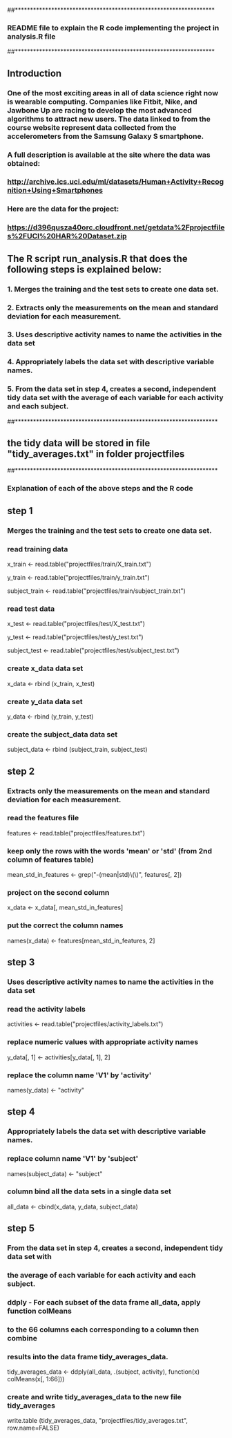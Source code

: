 ##******************************************************************
### README file to explain the R code implementing the project in analysis.R file
##******************************************************************
## Introduction
### One of the most exciting areas in all of data science right now is wearable computing. Companies like Fitbit, Nike, and Jawbone Up are racing to develop the most advanced algorithms to attract new users. The data linked to from the course website represent data collected from the accelerometers from the Samsung Galaxy S smartphone. 
### A full description is available at the site where the data was obtained:
### http://archive.ics.uci.edu/ml/datasets/Human+Activity+Recognition+Using+Smartphones
### Here are the data for the project:
### https://d396qusza40orc.cloudfront.net/getdata%2Fprojectfiles%2FUCI%20HAR%20Dataset.zip

## The R script run_analysis.R that does the following steps is explained below:
### 1.	Merges the training and the test sets to create one data set.
### 2.	Extracts only the measurements on the mean and standard deviation for each measurement.
### 3.	Uses descriptive activity names to name the activities in the data set
### 4.	Appropriately labels the data set with descriptive variable names.
### 5.	From the data set in step 4, creates a second, independent tidy data set with the average of each variable for each activity and each subject.

##*******************************************************************
## the tidy data will be stored in file "tidy_averages.txt" in folder projectfiles
##*******************************************************************

### Explanation of each of the above steps and the R code
 
## step 1
### Merges the training and the test sets to create one data set.

### read training data
x_train <- read.table("projectfiles/train/X_train.txt")

y_train <- read.table("projectfiles/train/y_train.txt")

subject_train <- read.table("projectfiles/train/subject_train.txt")

### read test data
x_test <- read.table("projectfiles/test/X_test.txt")

y_test <- read.table("projectfiles/test/y_test.txt")

subject_test <- read.table("projectfiles/test/subject_test.txt")

### create x_data data set
x_data <- rbind (x_train, x_test)

### create y_data data set
y_data <- rbind (y_train, y_test)

### create the subject_data data set
subject_data <- rbind (subject_train, subject_test)

## step 2
### Extracts only the measurements on the mean and standard deviation for each measurement.

### read the features file
features <- read.table("projectfiles/features.txt")

### keep only the rows with the words 'mean' or 'std' (from 2nd column of features table)
mean_std_in_features <- grep("-(mean|std)\\(\\)", features[, 2])

### project on the second column
x_data <- x_data[, mean_std_in_features]

### put the correct the column names
names(x_data) <- features[mean_std_in_features, 2]

## step 3
### Uses descriptive activity names to name the activities in the data set

### read the activity labels 
activities <- read.table("projectfiles/activity_labels.txt")

### replace numeric values with appropriate activity names
y_data[, 1] <- activities[y_data[, 1], 2]

### replace the column name 'V1' by 'activity'
names(y_data) <- "activity"

## step 4
### Appropriately labels the data set with descriptive variable names.

### replace column name 'V1' by 'subject'
names(subject_data) <- "subject"

### column bind all the data sets in a single data set
all_data <- cbind(x_data, y_data, subject_data)

## step 5
### From the data set in step 4, creates a second, independent tidy data set with
### the average of each variable for each activity and each subject.

### ddply - For each subset of the data frame all_data, apply function colMeans 
### to the 66 columns each corresponding to a column then combine 
### results into the data frame tidy_averages_data.
tidy_averages_data <- ddply(all_data, 
                      .(subject, activity),
                       function(x) colMeans(x[, 1:66]))

### create and write tidy_averages_data to the new file tidy_averages
write.table (tidy_averages_data,
             "projectfiles/tidy_averages.txt",
              row.name=FALSE)
